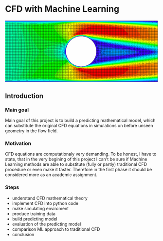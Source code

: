 # CFD with Machine Learning

![CFD with Machine Learning](./images/intro.png)

## Introduction

### Main goal

Main goal of this project is to build a predicting mathematical model, which can substitute the original CFD equations in simulations on before unseen geometry in the flow field.

### Motivation

CFD equations are computationaly very demanding. To be honest, I have to state, that in the very begining of this project I can't be sure if Machine Learning methods are able to substitute (fully or partly) traditional CFD procedure or even make it faster. Therefore in the first phase it should be considered more as an academic assignment.

### Steps

- understand CFD mathematical theory
- implement CFD into python code
- make simulating enviroment
- produce training data
- build predicting model
- evaluation of the predicting model
- comparison ML approach to traditional CFD
- conclusion
